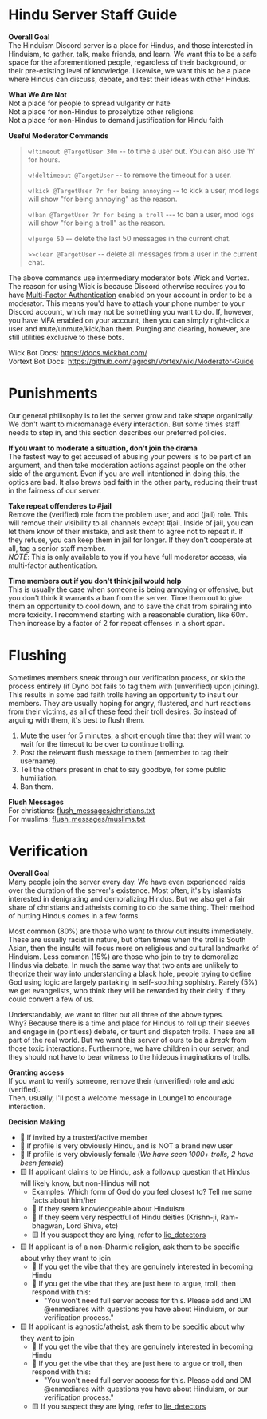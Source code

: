 # Hindu Server Staff Guide

**Overall Goal**   
The Hinduism Discord server is a place for Hindus, and those interested in Hinduism, to gather, talk, make friends, and learn. We want this to be a safe space for the aforementioned people, regardless of their background, or their pre-existing level of knowledge. Likewise, we want this to be a place where Hindus can discuss, debate, and test their ideas with other Hindus.

**What We Are Not**   
Not a place for people to spread vulgarity or hate   
Not a place for non-Hindus to proselytize other religions   
Not a place for non-Hindus to demand justification for Hindu faith   

**Useful Moderator Commands**  
> `w!timeout @TargetUser 30m` -- to time a user out. You can also use 'h' for hours.
> 
> `w!deltimeout @TargetUser` -- to remove the timeout for a user.
> 
> `w!kick @TargetUser ?r for being annoying` -- to kick a user, mod logs will show "for being annoying" as the reason.
> 
> `w!ban @TargetUser ?r for being a troll` --- to ban a user, mod logs will show "for being a troll" as the reason.
> 
> `w!purge 50` -- delete the last 50 messages in the current chat.
> 
> `>>clear @TargetUser` -- delete all messages from a user in the current chat.   

The above commands use intermediary moderator bots Wick and Vortex. The reason for using Wick is because Discord otherwise requires you to have [Multi-Factor Authentication](https://support.discord.com/hc/en-us/articles/219576828-Setting-up-Multi-Factor-Authentication) enabled on your account in order to be a moderator. This means you'd have to attach your phone number to your Discord account, which may not be something you want to do. If, however, you have MFA enabled on your account, then you can simply right-click a user and mute/unmute/kick/ban them. Purging and clearing, however, are still utilities exclusive to these bots.   

Wick Bot Docs: https://docs.wickbot.com/     
Vortext Bot Docs: https://github.com/jagrosh/Vortex/wiki/Moderator-Guide    

# Punishments
Our general philisophy is to let the server grow and take shape organically. We don't want to micromanage every interaction. But some times staff needs to step in, and this section describes our preferred policies.    

**If you want to moderate a situation, don't join the drama**   
The fastest way to get accused of abusing your powers is to be part of an argument, and then take moderation actions against people on the other side of the argument. Even if you are well intentioned in doing this, the optics are bad. It also brews bad faith in the other party, reducing their trust in the fairness of our server.     

**Take repeat offenderes to #jail**  
Remove the (verified) role from the problem user, and add (jail) role. This will remove their visibility to all channels except #jail. Inside of jail, you can let them know of their mistake, and ask them to agree not to repeat it. If they refuse, you can keep them in jail for longer. If they don't cooperate at all, tag a senior staff member.    
_NOTE_: This is only available to you if you have full moderator access, via multi-factor authentication.   

**Time members out if you don't think jail would help**   
This is usually the case when someone is being annoying or offensive, but you don't think it warrants a ban from the server. Time them out to give them an opportunity to cool down, and to save the chat from spiraling into more toxicity. I recommend starting with a reasonable duration, like 60m. Then increase by a factor of 2 for repeat offenses in a short span.   

# Flushing   
Sometimes members sneak through our verification process, or skip the process entirely (if Dyno bot fails to tag them with (unverified) upon joining). This results in some bad faith trolls having an opportunity to insult our members. They are usually hoping for angry, flustered, and hurt reactions from their victims, as all of these feed their troll desires. So instead of arguing with them, it's best to flush them.   

1. Mute the user for 5 minutes, a short enough time that they will want to wait for the timeout to be over to continue trolling.
2. Post the relevant flush message to them (remember to tag their username).
3. Tell the others present in chat to say goodbye, for some public humiliation.
4. Ban them.

**Flush Messages**  
For christians: [flush_messages/christians.txt](flush_messages/christians.txt)   
For muslims: [flush_messages/muslims.txt](flush_messages/muslims.txt)       

# Verification   

**Overall Goal**    
Many people join the server every day. We have even experienced raids over the duration of the server's existence. Most often, it's by islamists interested in denigrating and demoralizing Hindus. But we also get a fair share of christians and atheists coming to do the same thing. Their method of hurting Hindus comes in a few forms.   

Most common (80%) are those who want to throw out insults immediately. These are usually racist in nature, but often times when the troll is South Asian, then the insults will focus more on religious and cultural landmarks of Hinduism. Less common (15%) are those who join to try to demoralize Hindus via debate. In much the same way that two ants are unlikely to theorize their way into understanding a black hole, people trying to define God using logic are largely partaking in self-soothing sophistry. Rarely (5%) we get evangelists, who think they will be rewarded by their deity if they could convert a few of us.     

Understandably, we want to filter out all three of the above types.   
Why? Because there is a time and place for Hindus to roll up their sleeves and engage in (pointless) debate, or taunt and dispatch trolls. These are all part of the real world. But we want this server of ours to be a _break_ from those toxic interactions. Furthermore, we have children in our server, and they should not have to bear witness to the hideous imaginations of trolls.  

**Granting access**   
If you want to verify someone, remove their (unverified) role and add (verified).   
Then, usually, I'll post a welcome message in Lounge1 to encourage interaction.   

**Decision Making**   
- 💚 If invited by a trusted/active member     
- 💚 If profile is very obviously Hindu, and is NOT a brand new user       
- 💚 If profile is very obviously female (_We have seen 1000+ trolls, 2 have been female_)
- 🟨 If applicant claims to be Hindu, ask a followup question that Hindus will likely know, but non-Hindus will not    
  - Examples: Which form of God do you feel closest to? Tell me some facts about him/her
  - 💚 If they seem knowledgeable about Hinduism
  - 💚 If they seem very respectful of Hindu deities (Krishn-ji, Ram-bhagwan, Lord Shiva, etc)    
  - 🟨 If you suspect they are lying, refer to [lie_detectors](/lie_detectors/)  
- 🟨 If applicant is of a non-Dharmic religion, ask them to be specific about why they want to join
  - 💚 If you get the vibe that they are genuinely interested in becoming Hindu
  - 🔴 If you get the vibe that they are just here to argue, troll, then respond with this:
    - "You won't need full server access for this. Please add and DM @enmediares with questions you have about Hinduism, or our verification process."
- 🟨 If applicant is agnostic/atheist, ask them to be specific about why they want to join
  - 💚 If you get the vibe that they are genuinely interested in becoming Hindu
  - 🔴 If you get the vibe that they are just here to argue or troll, then respond with this:
    - "You won't need full server access for this. Please add and DM @enmediares with questions you have about Hinduism, or our verification process."
  - 🟨 If you suspect they are lying, refer to [lie_detectors](/lie_detectors/)
